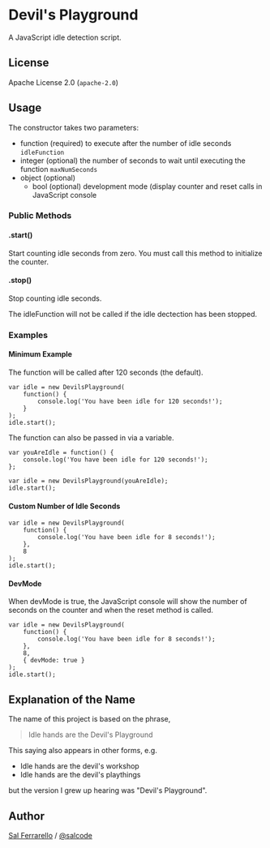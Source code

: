 # Devil's Playground

A JavaScript idle detection script.

## License

Apache License 2.0 (`apache-2.0`)

## Usage

The constructor takes two parameters:

- function (required) to execute after the number of idle seconds `idleFunction`
- integer (optional) the number of seconds to wait until executing the function `maxNumSeconds`
- object (optional)
	- bool (optional) development mode (display counter and reset calls in JavaScript console

### Public Methods

#### .start()

Start counting idle seconds from zero. You must call this method
to initialize the counter.

#### .stop()

Stop counting idle seconds.

The idleFunction will not be called if the idle dectection has been stopped.

### Examples

#### Minimum Example

The function will be called after 120 seconds (the default).

	var idle = new DevilsPlayground(
		function() {
			console.log('You have been idle for 120 seconds!');
		}
	);
	idle.start();

The function can also be passed in via a variable.

	var youAreIdle = function() {
		console.log('You have been idle for 120 seconds!');
	};

	var idle = new DevilsPlayground(youAreIdle);
	idle.start();

#### Custom Number of Idle Seconds

	var idle = new DevilsPlayground(
		function() {
			console.log('You have been idle for 8 seconds!');
		},
		8
	);
	idle.start();

#### DevMode

When devMode is true, the JavaScript console will show the number of seconds
on the counter and when the reset method is called.

	var idle = new DevilsPlayground(
		function() {
			console.log('You have been idle for 8 seconds!');
		},
		8,
		{ devMode: true }
	);
	idle.start();

## Explanation of the Name

The name of this project is based on the phrase,

> Idle hands are the Devil's Playground

This saying also appears in other forms, e.g.

- Idle hands are the devil's workshop
- Idle hands are the devil's playthings

but the version I grew up hearing was "Devil's Playground".

## Author

[Sal Ferrarello](https://salferrarello.com) / [@salcode](https://twitter.com/salcode)
